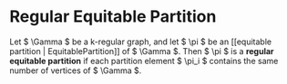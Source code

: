 Regular Equitable Partition
===========================

Let $ \Gamma $ be a k-regular graph, and let $ \pi $ be an [[equitable partition | EquitablePartition]] of $ \Gamma $. Then $ \pi $ is a **regular equitable partition** if each partition element $ \pi_i $ contains the same number of vertices of $ \Gamma $.
